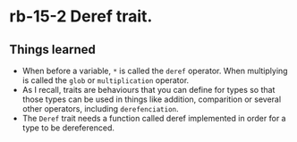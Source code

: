 # rb-15-2 Deref trait.

## Things learned

- When before a variable, `*` is called the `deref` operator.
  When multiplying is called the `glob` or `multiplication` operator.
- As I recall, traits are behaviours that you can define for
  types so that those types can be used in things like addition, comparition
  or several other operators, including `derefenciation`.
- The `Deref` trait needs a function called deref implemented
  in order for a type to be dereferenced.
